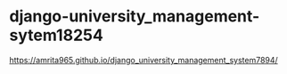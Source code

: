 # django-university_management-sytem18254
https://amrita965.github.io/django_university_management_system7894/
